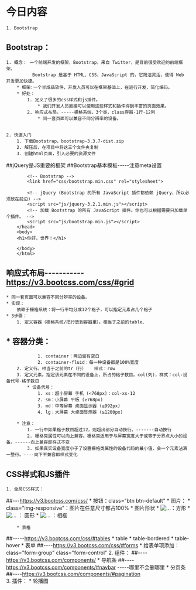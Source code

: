 # 今日内容
	1. Bootstrap




## Bootstrap：
	1. 概念： 一个前端开发的框架，Bootstrap，来自 Twitter，是目前很受欢迎的前端框架。
	          Bootstrap 是基于 HTML、CSS、JavaScript 的，它简洁灵活，使得 Web 开发更加快捷。
		* 框架:一个半成品软件，开发人员可以在框架基础上，在进行开发，简化编码。
		* 好处：
			1. 定义了很多的css样式和js插件。
			    * 我们开发人员直接可以使用这些样式和插件得到丰富的页面效果。
			2. 响应式布局。-----栅格系统，3个类，class容器-1行-12列
				* 同一套页面可以兼容不同分辨率的设备。


	2. 快速入门
		1. 下载Bootstrap，bootstrap-3.3.7-dist.zip
		2. 解压后，在项目中将这三个文件夹复制
		3. 创建html页面，引入必要的资源文件

##jQuery是JS重要的框架
##Bootstrap基本模板-----注意meta设置
		<!DOCTYPE html>
		<html lang="zh-CN">
		<head>
		    <meta charset="utf-8">
		    <meta http-equiv="X-UA-Compatible" content="IE=edge">
		    <meta name="viewport" content="width=device-width, initial-scale=1">
		    <!-- 上述3个meta标签*必须*放在最前面，任何其他内容都*必须*跟随其后！ -->
		    <title>Bootstrap HelloWorld</title>
		
		    <!-- Bootstrap -->
		    <link href="css/bootstrap.min.css" rel="stylesheet">
		
		    <!-- jQuery (Bootstrap 的所有 JavaScript 插件都依赖 jQuery，所以必须放在前边) -->
		    <script src="js/jquery-3.2.1.min.js"></script>
		    <!-- 加载 Bootstrap 的所有 JavaScript 插件。你也可以根据需要只加载单个插件。 -->
		    <script src="js/bootstrap.min.js"></script>
		</head>
		<body>
		<h1>你好，世界！</h1>
		
		</body>
		</html>

## 响应式布局-----------https://v3.bootcss.com/css/#grid
	* 同一套页面可以兼容不同分辨率的设备。
	* 实现：
	    依赖于栅格系统：将一行平均分成12个格子，可以指定元素占几个格子
	* 3步骤：
		1. 定义容器（栅格系统/把行放到容器里）。相当于之前的table、
##			* 容器分类：
				1. container：两边留有空白
				2. container-fluid：每一种设备都是100%宽度
		2. 定义行。相当于之前的tr（行）   样式：row
		3. 定义元素。指定该元素在不同的设备上，所占的格子数目。col(列)，样式：col-设备代号-格子数目
			* 设备代号：
				1. xs：超小屏幕 手机 (<768px)：col-xs-12
				2. sm：小屏幕 平板 (≥768px)
				3. md：中等屏幕 桌面显示器 (≥992px)
				4. lg：大屏幕 大桌面显示器 (≥1200px)

		* 注意：
			1. 一行中如果格子数目超过12，则超出部分自动换行。-------自动换行
			2. 栅格类属性可以向上兼容。栅格类适用于与屏幕宽度大于或等于分界点大小的设备。------向上兼容即样式不变
			3. 如果真实设备宽度小于了设置栅格类属性的设备代码的最小值，会一个元素沾满一整行。----向下不兼容即样式变化
			
			
## CSS样式和JS插件
	1. 全局CSS样式：
##---https://v3.bootcss.com/css/
		* 按钮：class="btn btn-default"
		* 图片：
			*  class="img-responsive"：图片在任意尺寸都占100%
			*  图片形状
				*  <img src="..." alt="..." class="img-rounded">：方形
				*  <img src="..." alt="..." class="img-circle"> ： 圆形
				*  <img src="..." alt="..." class="img-thumbnail"> ：相框
				
		* 表格
##-----https://v3.bootcss.com/css/#tables
			* table
			* table-bordered
			* table-hover
		* 表单
##----https://v3.bootcss.com/css/#forms
			* 给表单项添加：class="form-group" class="form-control" 
	2. 组件：
##----https://v3.bootcss.com/components/
		* 导航条
##----https://v3.bootcss.com/components/#navbar
		-----哪里不会删哪里
		* 分页条
##----https://v3.bootcss.com/components/#pagination		
	3. 插件：
		* 轮播图
